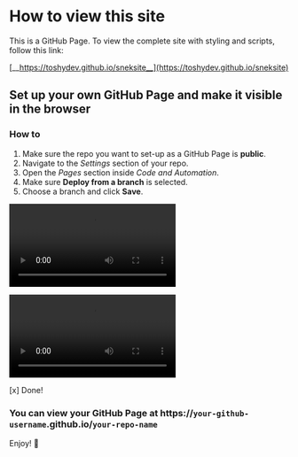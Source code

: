 # How to view this site
This is a GitHub Page. To view the complete site with styling and scripts, follow this link:

[__https://toshydev.github.io/sneksite__](https://toshydev.github.io/sneksite)

## Set up your own GitHub Page and make it visible in the browser
### How to
1. Make sure the repo you want to set-up as a GitHub Page is __public__.
2. Navigate to the *Settings* section of your repo.
3. Open the *Pages* section inside *Code and Automation*.
4. Make sure __Deploy from a branch__ is selected.
5. Choose a branch and click __Save__.

<video controls>
    <source src="/assets/howto-video.mov" type="video/mp4">
</video>

![HowTo Video](/assets/howto-video.mov)

[x] Done!

### You can view your GitHub Page at https://`your-github-username`.github.io/`your-repo-name`

Enjoy! 👾
